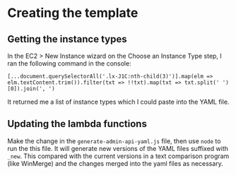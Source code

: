# Creating the template

## Getting the instance types

In the EC2 > New Instance wizard on the Choose an Instance Type step, I ran the following command in the console:

`[...document.querySelectorAll('.lx-J1C:nth-child(3)')].map(elm => elm.textContent.trim()).filter(txt => !!txt).map(txt => txt.split(' ')[0]).join(', ')`

It returned me a list of instance types which I could paste into the YAML file.

## Updating the lambda functions
Make the change in the `generate-admin-api-yaml.js` file, then use `node` to run the this file. It will generate new versions of the YAML files suffixed with `_new`. This compared with the current versions in a text comparison program (like WinMerge) and the changes merged into the yaml files as necessary.
